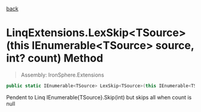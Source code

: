 ﻿

[back](/IronSphere.Extensions/types/LinqExtensions)

# LinqExtensions.LexSkip&lt;TSource&gt;(this IEnumerable&lt;TSource&gt; source, int? count) Method

> Assembly: IronSphere.Extensions

```csharp
public static IEnumerable<TSource> LexSkip<TSource>(this IEnumerable<TSource> source, int? count);
```

Pendent to Linq IEnumerable{TSource}.Skip(int) but skips all when count is null

 